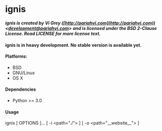 # ignis

**_ignis is created by Vi Grey ([http://pariahvi.com](http://pariahvi.com)) <[development@pariahvi.com](mailto:development@pariahvi.com)> and is licensed under the BSD 2-Clause License.  Read LICENSE for more license text._**

#### ignis is in heavy development.  No stable version is available yet.

#### Platforms:
- BSD
- GNU/Linux
- OS X

#### Dependencies
- Python >= 3.0

#### Usage
ignis [ OPTIONS ]... [ -i \<path="./"\> ] [ -o \<path="\_\_website\_\_"\> ]
